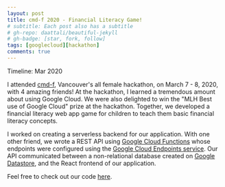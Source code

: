 ```yaml
---
layout: post
title: cmd-f 2020 - Financial Literacy Game!
# subtitle: Each post also has a subtitle
# gh-repo: daattali/beautiful-jekyll
# gh-badge: [star, fork, follow]
tags: [googlecloud][hackathon]
comments: true
---
```


Timeline: Mar 2020

I attended [cmd-f](https://cmd-f.nwplus.io/), Vancouver's all female hackathon, on March 7 - 8, 2020, with 4 amazing friends! At the hackathon, I learned a tremendous amount about using Google Cloud. We were also delighted to win the "MLH Best use of Google Cloud" prize at the hackathon. Together, we developed a financial literacy web app game for children to teach them basic financial literacy concepts.

I worked on creating a serverless backend for our application. With one other friend, we wrote a REST API using [Google Cloud Functions](https://cloud.google.com/functions/docs) whose endpoints were configured using the [Google Cloud Endpoints service](https://cloud.google.com/endpoints/docs/openapi/get-started-cloud-functions#endpoints_configure). Our API communicated between a non-relational database created on [Google Datastore](https://cloud.google.com/datastore/docs), and the React frontend of our application.

Feel free to check out our code [here](https://github.com/gokcedilek/cmdf-2020).
